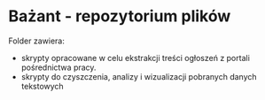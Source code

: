 # Bażant - repozytorium plików

Folder zawiera: 
- skrypty opracowane w celu ekstrakcji treści ogłoszeń z portali pośrednictwa pracy.
- skrypty do czyszczenia, analizy i wizualizacji pobranych danych tekstowych
